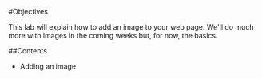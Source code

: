 #Objectives

This lab will explain how to add an image to your web page. We'll do much more with images in the coming weeks but, for now, the basics.

##Contents

- Adding an image


